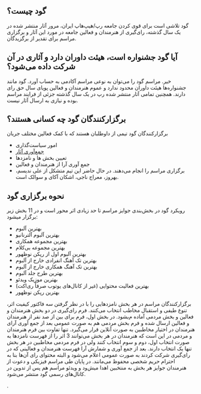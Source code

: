 ## گود چیست؟
گود تلاشی است برای قوی کردن جامعه رپ/هیپ‌هاپ ایران، مرور آثار منتشر شده در یک سال گذشته، رای‌گیری از هنرمندان و فعالین جامعه در مورد این آثار و برگزاری مراسم
برای تقدیر از برگزیدگان.
## آیا گود جشنواره است، هیئت داوران دارد و آثاری در آن شرکت داده می‌شود؟
خیر. مراسم گود را می‌توان به نوعی مراسم آکادمی به حساب آورد. گود مانند جشنواره‌ها هیئت داوران محدود ندارد و عموم هنرمندان و فعالین پویای سال حق رای دارند.
همچنین تمامی آثار منتشر شده رپ در یک سال گذشته جزئی از فرایند مراسم بوده و نیازی به ارسال آثار نیست.
## برگزارکنندگان گود چه کسانی هستند؟
برگزارکنندگان گود تیمی از داوطلبان هستند که با کمک فعالین مختلف جریان 
- امور سیاست‌گذاری
- [جمع‌آوری آثار](https://github.com/gowdcommunity/gowd/blob/main/2nd%20Year%20Rleases.md)
- تعیین بخش ها و نامزدها
- جمع آوری آرا از هنرمندان و فعالین 
- برگزاری مراسم 
را انجام می‌دهند.
در حال حاضر این تیم متشکل از علی ندیسم، بهروز، معراج ناجی، اشکان آکای و سوالک است.
## نحوه برگزاری گود
رویکرد گود در بخش‌بندی جوایز مراسم تا حد زیادی اثر محور است و در 11 بخش زیر برگزار میشود:
- بهترین آلبوم
- بهترین آلبوم آلترنانیو
- بهترین مجموعه همکاری
- بهترین مجموعه بی‌کلام
- بهترین آلبوم اول از رپکن نوظهور
- بهترین تک آهنگ انفرادی خارج از آلبوم
- بهترین تک آهنگ همکاری خارج از آلبوم
- بهترین طرح جلد آلبوم
- بهترین موزیک ویدئو
- بهترین فعالیت محتوایی (غیر از کانال‌های یوتوب صرفاً ری‌اکت)
- بهترین رپکن نوظهور

برگزارکنندگان مراسم در هر بخش نامزدهایی را با در نظر گرفتن سه فاکتور کیفیت اثر، تنوع طیفی و استقبال مخاطب انتخاب می‌کنند.
فرم رای‌گیری در دو بخش هنرمندان و فعالین و بخش مردمی آماده م‌یشود. در بخش اول، فرم برای بین از صد نفر از هنرمندان و فعالین ارسال شده و فرم بخش مردمی هم به صورت عمومی بعد از جمع آوری آرای هنرمندان در اختیار مخاطبین به صورت آنلاین قرار می‌گیرد.
تنها تفاوت بین فرم هنرمندان و مردمی در این است که هنرمندان در هر بخش می‌توانند 3 اثر را از فهرست نامزدها به صورت انتخاب اول، دوم و سوم انتخاب کنند ولی در فرم مردمی مخاطبین در هر بخش تنها یک انتخاب دارند.
بعد از جمع آوری و شمارش آرا فهرست هنرمندان و فعالینی که در رای‌گیری شرکت کردند به صورت عمومی اعلام می‌شود و البته محتوای رای آن‌ها بنا به احترام حریم شخصی محفوظ می‌مانند.
در پایان طی مراسم فیزیکی و دعوت از هنرمندان جوایز هر بخش به منتخبین اهدا میش‌ود و ویدئو مراسم هم پس از تدوین در کانال‌های رسمی گود منتشر می‌شود.




.
